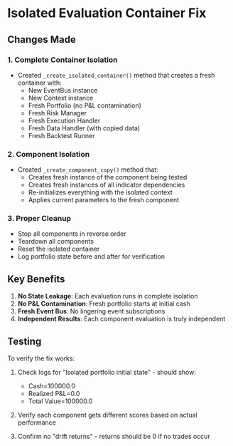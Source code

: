 # Isolated Evaluation Container Fix

## Changes Made

### 1. Complete Container Isolation
- Created `_create_isolated_container()` method that creates a fresh container with:
  - New EventBus instance
  - New Context instance
  - Fresh Portfolio (no P&L contamination)
  - Fresh Risk Manager
  - Fresh Execution Handler
  - Fresh Data Handler (with copied data)
  - Fresh Backtest Runner

### 2. Component Isolation
- Created `_create_component_copy()` method that:
  - Creates fresh instance of the component being tested
  - Creates fresh instances of all indicator dependencies
  - Re-initializes everything with the isolated context
  - Applies current parameters to the fresh component

### 3. Proper Cleanup
- Stop all components in reverse order
- Teardown all components
- Reset the isolated container
- Log portfolio state before and after for verification

## Key Benefits
1. **No State Leakage**: Each evaluation runs in complete isolation
2. **No P&L Contamination**: Fresh portfolio starts at initial cash
3. **Fresh Event Bus**: No lingering event subscriptions
4. **Independent Results**: Each component evaluation is truly independent

## Testing
To verify the fix works:
1. Check logs for "Isolated portfolio initial state" - should show:
   - Cash=100000.0
   - Realized P&L=0.0
   - Total Value=100000.0

2. Verify each component gets different scores based on actual performance
3. Confirm no "drift returns" - returns should be 0 if no trades occur
